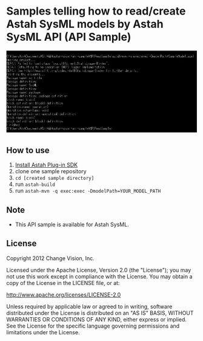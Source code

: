 # Samples telling how to read/create Astah SysML models by Astah SysML API (API Sample)
![image](https://github.com/ChangeVision/astah-sysml-api-sample/raw/master/APIReadSample/apiReadModelSampleImage.png)

## How to use

1. [Install Astah Plug-in SDK](http://astah.net/features/sdk)
2. clone one sample repository
3. `cd [created sample directory]`
4. run `astah-build`
5. run `astah-mvn -q exec:exec -DmodelPath=YOUR_MODEL_PATH`

## Note

  * This API sample is available for Astah SysML.
    
## License
Copyright 2012 Change Vision, Inc.

Licensed under the Apache License, Version 2.0 (the "License");
you may not use this work except in compliance with the License.
You may obtain a copy of the License in the LICENSE file, or at:

   <http://www.apache.org/licenses/LICENSE-2.0>

Unless required by applicable law or agreed to in writing, software
distributed under the License is distributed on an "AS IS" BASIS,
WITHOUT WARRANTIES OR CONDITIONS OF ANY KIND, either express or implied.
See the License for the specific language governing permissions and
limitations under the License.
